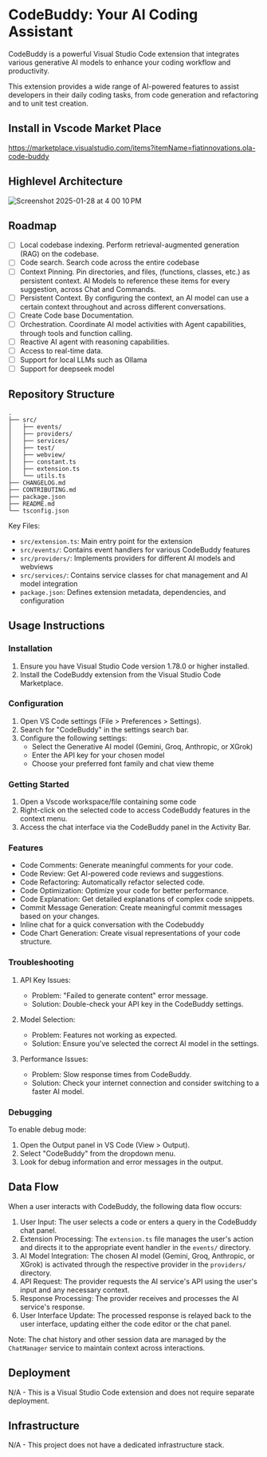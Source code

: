 # CodeBuddy: Your AI Coding Assistant

CodeBuddy is a powerful Visual Studio Code extension that integrates various generative AI models to enhance your coding workflow and productivity.

This extension provides a wide range of AI-powered features to assist developers in their daily coding tasks, from code generation and refactoring and to unit test creation.

## Install in Vscode Market Place
https://marketplace.visualstudio.com/items?itemName=fiatinnovations.ola-code-buddy

## Highlevel Architecture
![Screenshot 2025-01-28 at 4 00 10 PM](https://github.com/user-attachments/assets/99d610f9-3e88-4f43-9198-61629fed5eaf)


## Roadmap
- [ ] Local codebase indexing. Perform retrieval-augmented generation (RAG) on the codebase.
- [ ] Code search. Search code across the entire codebase
- [ ] Context Pinning. Pin directories, and files, (functions, classes, etc.) as persistent context. AI Models to reference these items for every suggestion, across Chat and Commands.
- [ ] Persistent Context. By configuring the context, an AI model can use a certain context throughout and across different conversations.
- [ ] Create Code base Documentation.
- [ ] Orchestration. Coordinate AI model activities with Agent capabilities, through tools and function calling.
- [ ] Reactive AI agent with reasoning capabilities.
- [ ] Access to real-time data.
- [ ] Support for local LLMs such as Ollama
- [ ] Support for deepseek model

## Repository Structure

```
.
├── src/
│   ├── events/
│   ├── providers/
│   ├── services/
│   ├── test/
│   ├── webview/
│   ├── constant.ts
│   ├── extension.ts
│   └── utils.ts
├── CHANGELOG.md
├── CONTRIBUTING.md
├── package.json
├── README.md
└── tsconfig.json
```

Key Files:

- `src/extension.ts`: Main entry point for the extension
- `src/events/`: Contains event handlers for various CodeBuddy features
- `src/providers/`: Implements providers for different AI models and webviews
- `src/services/`: Contains service classes for chat management and AI model integration
- `package.json`: Defines extension metadata, dependencies, and configuration

## Usage Instructions

### Installation

1. Ensure you have Visual Studio Code version 1.78.0 or higher installed.
2. Install the CodeBuddy extension from the Visual Studio Code Marketplace.

### Configuration

1. Open VS Code settings (File > Preferences > Settings).
2. Search for "CodeBuddy" in the settings search bar.
3. Configure the following settings:
   - Select the Generative AI model (Gemini, Groq, Anthropic, or XGrok)
   - Enter the API key for your chosen model
   - Choose your preferred font family and chat view theme

### Getting Started

1. Open a Vscode workspace/file containing some code
2. Right-click on the selected code to access CodeBuddy features in the context menu.
3. Access the chat interface via the CodeBuddy panel in the Activity Bar.

### Features

- Code Comments: Generate meaningful comments for your code.
- Code Review: Get AI-powered code reviews and suggestions.
- Code Refactoring: Automatically refactor selected code.
- Code Optimization: Optimize your code for better performance.
- Code Explanation: Get detailed explanations of complex code snippets.
- Commit Message Generation: Create meaningful commit messages based on your changes.
- Inline chat for a quick conversation with the Codebuddy
- Code Chart Generation: Create visual representations of your code structure.

### Troubleshooting

1. API Key Issues:

   - Problem: "Failed to generate content" error message.
   - Solution: Double-check your API key in the CodeBuddy settings.

2. Model Selection:

   - Problem: Features not working as expected.
   - Solution: Ensure you've selected the correct AI model in the settings.

3. Performance Issues:
   - Problem: Slow response times from CodeBuddy.
   - Solution: Check your internet connection and consider switching to a faster AI model.

### Debugging

To enable debug mode:

1. Open the Output panel in VS Code (View > Output).
2. Select "CodeBuddy" from the dropdown menu.
3. Look for debug information and error messages in the output.

## Data Flow

When a user interacts with CodeBuddy, the following data flow occurs:

1. User Input: The user selects a code or enters a query in the CodeBuddy chat panel.
2. Extension Processing: The `extension.ts` file manages the user's action and directs it to the appropriate event handler in the `events/` directory.
3. AI Model Integration: The chosen AI model (Gemini, Groq, Anthropic, or XGrok) is activated through the respective provider in the `providers/` directory.
4. API Request: The provider requests the AI service's API using the user's input and any necessary context.
5. Response Processing: The provider receives and processes the AI service's response.
6. User Interface Update: The processed response is relayed back to the user interface, updating either the code editor or the chat panel.

Note: The chat history and other session data are managed by the `ChatManager` service to maintain context across interactions.

## Deployment

N/A - This is a Visual Studio Code extension and does not require separate deployment.

## Infrastructure

N/A - This project does not have a dedicated infrastructure stack.
